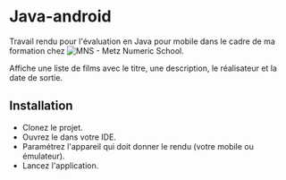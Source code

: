 # Java-android
Travail rendu pour l'évaluation en Java pour mobile dans le cadre de ma formation chez ![MNS - Metz Numeric School](https://www.metz-numeric-school.fr/fr).

Affiche une liste de films avec le titre, une description, le réalisateur et la date de sortie.

## Installation
 - Clonez le projet.
 - Ouvrez le dans votre IDE.
 - Paramétrez l'appareil qui doit donner le rendu (votre mobile ou émulateur).
 - Lancez l'application.
